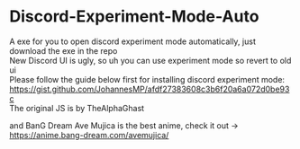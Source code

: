 # Discord-Experiment-Mode-Auto
A exe for you to open discord experiment mode automatically, just download the exe in the repo<br>
New Discord UI is ugly, so uh you can use experiment mode so revert to old ui<br>
Please follow the guide below first for installing discord experiment mode:<br>
https://gist.github.com/JohannesMP/afdf27383608c3b6f20a6a072d0be93c<br>
The original JS is by TheAlphaGhast <br>

and BanG Dream Ave Mujica is the best anime, check it out -> https://anime.bang-dream.com/avemujica/
